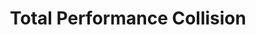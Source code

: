 ---
title: "Total Performance Collision"
url: /selma/total-performance-collision/
shop: Autowerkstatt
---
